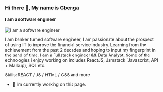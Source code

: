 ### Hi there 👋, My name is Gbenga 
#### I am a software engineer
![I am a software engineer](![](Header/github-header-image.png))

I am banker turned software engineer, I am passionate about the prospect of using IT to improve the financial service industry. Learning from the achievement from the past 2 decades and hoping to input my fingerprint in the sand of time. I am a Fullstack engineer && Data Analyst. Some of the echnologies i enjoy working on includes ReactJS, Jamstack (Javascript, API + Markup), SQL etc.

Skills: REACT / JS / HTML / CSS and more

- 🔭 I’m currently working on this page. 




